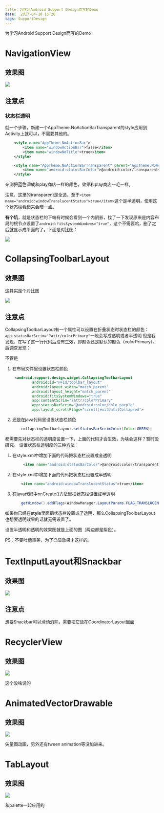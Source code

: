 ```yaml
---
title：为学习Android Support Design而写的Demo
date:  2017-04-10 15:20
tags: SupportDesign
---
```


为学习Android Support Design而写的Demo

# NavigationView

## 效果图

![](https://codesimple-blog-images.oss-cn-hangzhou.aliyuncs.com/android/_image/asd/NavigationView.png)

## 注意点

### 状态栏透明
就一个步骤，新建一个AppTheme.NoActionBarTransparent的style应用到Activity上就可以，不需要其他的。
```xml
    <style name="AppTheme.NoActionBar">
        <item name="windowActionBar">false</item>
        <item name="windowNoTitle">true</item>
    </style>

    <style name="AppTheme.NoActionBarTransparent" parent="AppTheme.NoActionBar">
        <item name="android:statusBarColor">@android:color/transparent</item>
    </style>
```
亲测把蓝色调成和play商店一样的颜色，效果和play商店一毛一样。

注意，这里的transparent是全透，至于`<item name="android:windowTranslucentStatus">true</item>`这个是半透明，使用这个状态栏看起来会暗一点。

**有个坑**，就是状态栏的下端有时候会看到一个内阴影，找了一下发现原来是内容布局的根节点设置了`android:fitsSystemWindows="true"`，这个不需要哈，删了之后就显示成平面的了。下面是对比图：

![](https://codesimple-blog-images.oss-cn-hangzhou.aliyuncs.com/android/_image/asd/status_diff.png)

# CollapsingToolbarLayout

## 效果图

这其实是个对比图

![](https://codesimple-blog-images.oss-cn-hangzhou.aliyuncs.com/android/_image/asd/ADW_collapsingToolbarLayout.gif)

## 注意点

CollapsingToolbarLayout有一个属性可以设置在折叠状态时状态栏的颜色：
`app:statusBarScrim="?attr/colorPrimary"`一般会写成透明或者半透明
但是我发现，在写了这一行代码后没有生效，即颜色还是默认的颜色（colorPrimary）。
后调查发现：

不管是
1. 在布局文件里设置状态栏颜色
   ```xml
    <android.support.design.widget.CollapsingToolbarLayout
            android:id="@+id/toolbar_layout"
            android:layout_width="match_parent"
            android:layout_height="match_parent"
            android:fitsSystemWindows="true"
            app:contentScrim="?attr/colorPrimary"
            app:statusBarScrim="@android:color/holo_purple"
            app:layout_scrollFlags="scroll|exitUntilCollapsed">
   ```
2. 还是在java代码里设置状态栏颜色
   ```java
       collapsingToolbarLayout.setStatusBarScrimColor(Color.GREEN);
   ```

都需要先对状态栏的透明度设置一下，上面的代码才会生效，为啥会这样？暂时没研究。
设置状态栏透明度的三种方法：
1. 在style.xml中增加下面的代码把状态栏设置成全透明
   ```xml
        <item name="android:statusBarColor">@android:color/transparent</item>
   ```

2. 在style.xml中增加下面的代码把状态栏设置成半透明
   ```xml
       <item name="android:windowTranslucentStatus">true</item>
   ```

3. 在java代码中onCreate()方法里把状态栏设置成半透明
   ```java
       getWindow().addFlags(WindowManager.LayoutParams.FLAG_TRANSLUCENT_STATUS);
   ```

如果你已经在**style**里面把状态栏设置成了透明，那么CollapsingToolbarLayout也想要透明效果的话就无需设置了。

设置半透明和透明的效果图就是上面的图（两边都是紫色）。

PS：不要吐槽审美，为了凸显效果才这样的。

# TextInputLayout和Snackbar
## 效果图

![](https://codesimple-blog-images.oss-cn-hangzhou.aliyuncs.com/android/_image/asd/inputlayout&snkb.gif)

## 注意点
想要Snackbar可以滑动消除，需要把它放在CoordinatorLayout里面
# RecyclerView
## 效果图

![](https://codesimple-blog-images.oss-cn-hangzhou.aliyuncs.com/android/_image/asd/recyvlerview.gif)

这个没啥说的
# AnimatedVectorDrawable
## 效果图

![](https://codesimple-blog-images.oss-cn-hangzhou.aliyuncs.com/android/_image/asd/animatedVectorDrawable.gif)

矢量图动画，另外还有tween animation等没加进来。
# TabLayout
## 效果图

![](https://codesimple-blog-images.oss-cn-hangzhou.aliyuncs.com/android/_image/asd/tablayout.gif)

和palette一起应用的